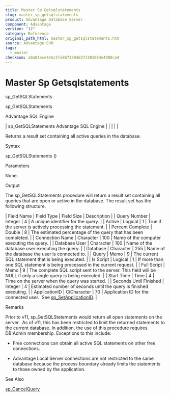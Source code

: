```yaml
---
title: Master Sp Getsqlstatements
slug: master_sp_getsqlstatements
product: Advantage Database Server
component: Advantage
version: "12"
category: Reference
original_path_html: master_sp_getsqlstatements.htm
source: Advantage CHM
tags:
  - master
checksum: a0a81ece4e5c5fe8673304d371301683e4980ca4
---
```


# Master Sp Getsqlstatements

sp\_GetSQLStatements

sp\_GetSQLStatements

Advantage SQL Engine

| sp\_GetSQLStatements  Advantage SQL Engine |  |  |  |  |

Returns a result set containing all active queries in the database.

Syntax

sp\_GetSQLStatements ()

Parameters

None.

Output

The sp\_GetSQLStatements procedure will return a result set containing all queries that are open or active in the database. The result set has the following structure.

| Field Name | Field Type | Field Size | Description |
| Query Number | Integer | 4 | A unique identifier for the query. |
| Active | Logical | 1 | True if the server is actively processing the statement. |
| Percent Complete | Double | 8 | The estimated percentage of the query that has been completed. |
| Connection Name | Character | 100 | Name of the computer executing the query. |
| Database User | Character | 100 | Name of the database user executing the query. |
| Database | Character | 255 | Name of the database the user is connected to. |
| Query | Memo | 9 | The current SQL statement that is being executed. |
| Is Script | Logical | 1 | If more than one SQL statement is being processed in the current request. |
| Full Script | Memo | 9 | The complete SQL script sent to the server. This field will be NULL if only a single query is being executed. |
| Start Time | Time | 4 | Time on the server when the query was started. |
| Seconds Until Finished | Integer | 4 | Estimated number of seconds until the query is finished executing. |
| ApplicationID | CiCharacter | 70 | Application ID for the connected user.  See [sp\_SetApplicationID](master_sp_setapplicationid.md). |

Remarks

Prior to v11, sp\_GetSQLStatements would return all open statements on the server.  As of v11, this has been restricted to limit the returned statements to the current database. In addition, the use of this procedure requires DB:Admin membership. Exceptions to this include:

- Free connections can obtain all active SQL statements on other free connections.

- Advantage Local Server connections are not restricted to the same database because the process boundary already limits the statements to those owned by the application.

See Also

[sp\_CancelQuery](master_sp_cancelquery.md)
